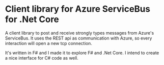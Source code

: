 # Client library for Azure ServiceBus for .Net Core

A client library to post and receive strongly types messages from Azure's ServiceBus. It uses the REST api as communication with Azure, so every interaction will open a new tcp connection.

It's written in F# and I made it to explore F# and .Net Core. I intend to create a nice interface for C# code as well.